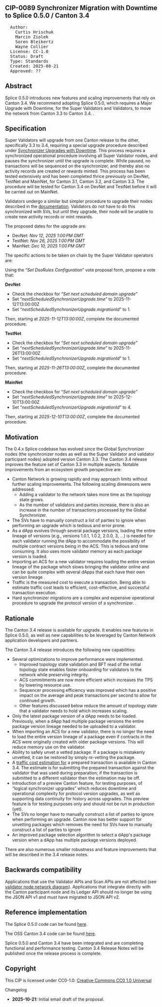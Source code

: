 ## CIP-0089 Synchronizer Migration with Downtime to Splice 0.5.0 / Canton 3.4

<pre>
  Author:
    Curtis Hrischuk
    Marcin Ziolek
    Soren Bleikertz
    Wayne Collier
  License: CC-1.0
  Status: Draft
  Type: Standards
  Created: 2025-08-21
  Approved: ??
</pre>

## Abstract

Splice 0.5.0 introduces new features and scaling improvements that rely on Canton 3.4. We recommend adopting Splice 0.5.0, which requires a Major Upgrade with Downtime, for the Super Validators and Validators, to move the network from Canton 3.3 to Canton 3.4. .

## Specification

Super Validators will upgrade from one Canton release to the other, specifically 3.3 to 3.4, requiring a special upgrade procedure described under [Synchronizer Upgrades with Downtime](https://docs.dev.sync.global/sv_operator/sv_major_upgrade.html#sv-upgrades). This process requires a synchronized operational procedure involving all Super Validator nodes, and pauses the synchronizer until the upgrade is complete. While paused, no transactions will be sequenced on the synchronizer, and thereby also no activity records are created or rewards minted. This process has been tested extensively and has been completed thrice previously on DevNet, TestNet and MainNet, for Canton 3.1, Canton 3.2, and Canton 3.3.  The procedure will be tested for Canton 3.4 on DevNet and TestNet before it will be carried out on MainNet.

Validators undergo a similar but simpler procedure to upgrade their nodes described in the [documentation](https://docs.dev.sync.global/validator_operator/validator_major_upgrades.html). Validators do not have to do this synchronized with SVs, but until they upgrade, their node will be unable to create new activity records or mint rewards.

The proposed dates for the upgrade are:

- DevNet: *Nov 12, 2025 1:00 PM GMT*
- TestNet: *Nov 26, 2025 1:00 PM GMT*
- MainNet: *Dec 10, 2025 1:00 PM GMT*

The specific actions to be taken on chain by the Super Validator operators are:

Using the “*Set DsoRules Configuration*” vote proposal form, propose a vote that:

**DevNet**

- Check the checkbox for “*Set next scheduled domain upgrade*”
- Set “*nextScheduledSynchronizerUpgrade.time*” to 2025-11-12T13:00:00Z
- Set “*nextScheduledSynchronizerUpgrade.migrationId*” to 1\.

Then, starting at *2025-11-12T13:00:00Z*, complete the documented procedure.

**TestNet**

- Check the checkbox for “*Set next scheduled domain upgrade*”
- Set “*nextScheduledSynchronizerUpgrade.time*” to 2025-11-26T13:00:00Z
- Set “*nextScheduledSynchronizerUpgrade.migrationId*” to 1\.

Then, starting at *2025-11-26T13:00:00Z*, complete the documented procedure.

**MainNet**

- Check the checkbox for “*Set next scheduled domain upgrade*”
- Set “*nextScheduledSynchronizerUpgrade.time*” to 2025-12-10T13:00:00Z
- Set “*nextScheduledSynchronizerUpgrade.migrationId*” to 4\.

Then, starting at *2025-12-10T13:00:00Z*, complete the documented procedure.

## Motivation

The 0.4.x  Splice codebase has evolved since the Global Synchronizer nodes (the synchronizer nodes as well as the Super Validator and validator participant nodes) adopted version Canton 3.3.  The Canton 3.4 release improves the feature set of Canton 3.3 in multiple aspects. Notable improvements from an ecosystem growth perspective are:

- Canton Network is growing rapidly and may approach limits without further scaling improvements. The following scaling dimensions were addressed:
  - Adding a validator to the network takes more time as the topology state grows.
  - As the number of validators and parties increase, there is also an increase in the number of transactions processed by the Global Synchronizer.
- The SVs have to manually construct a list of parties to ignore when performing an upgrade which is tedious and error prone.
- As a dApp evolves through several package versions, loading the entire lineage of versions (e.g., versions 1.0.1, 1.0.2, 2.0.0, 3, …) is needed for each validator running the dApp to accommodate the possibility of multiple contract versions being in the ACS. This is tedious and time consuming.  It also uses more validator memory as each package version is loaded.
- Importing an ACS for a new validator requires loading the entire version lineage of the package which slows bringing the validator online and can be quite complex with several dApps that each have their own version lineage .
- Traffic is the measured cost to execute a transaction.  Being able to estimate traffic cost leads to efficient, cost-effective, and successful transaction execution.
- Hard synchronizer migrations are a complex and expensive operational procedure to upgrade the protocol version of a synchronizer. .

## Rationale

The Canton 3.4 release is available for upgrade.  It enables new features in Splice 0.5.0, as well as new capabilities to be leveraged by Canton Network application developers and partners.

The Canton 3.4 release introduces the following new capabilities:

* Several optimizations to improve performance were implemented.
  * Improved topology state validation and BFT read of the initial topology state enables faster onboarding for validators to the network while preserving integrity.
  * ACS commitments are now more efficient which increases the TPS by lowering resource use.
  * Sequencer processing efficiency was improved which has a positive impact on the average and peak transactions per second to allow for continued growth.
  * Other features discussed below reduce the amount of topology state that a validator needs to hold which increases scaling.
* Only the latest package version of a dApp needs to be loaded.  Previously, when  a dApp had multiple package versions the entire package version lineage needed to be uploaded to a validator.
* When importing an ACS for a new validator, there is no longer the need to load the entire version lineage of a package even if contracts in the ACS were originally created with older package versions. This will reduce memory use on the validator.
* Ability to safely unvet a vetted package. If a package is mistakenly unvetted, it can be restored by simply re-vetting the package.
* A [traffic cost estimation for](https://docs.digitalasset.com/build/3.4/tutorials/app-dev/external_signing_submission.html#traffic-cost-estimation) a prepared transaction is available in Canton 3.4.  The estimate is for submitting the prepared transaction against the validator that was used during preparation; if the transaction is submitted to a different validator then the estimation may be off.
* Introduction of a preview Canton feature, for testing purposes, of “logical synchronizer upgrades” which reduces downtime and operational complexity for protocol version upgrades, as well as supporting data continuity for history across upgrades. This preview feature is for testing purposes only and should not be run in production (yet).
* The SVs no longer have to manually construct a list of parties to ignore when performing an upgrade. Canton now has better support for unvetting packages which removes the need for SVs have to manually construct a list of parties to ignore
* An improved package selection algorithm to select a dApp's package version when  a dApp has multiple package versions deployed.

There are also numerous smaller robustness and feature improvements that will be described in the 3.4 release notes.

## Backwards compatibility

Applications that use the Validator APIs and Scan APIs are not affected (see [validator node network diagram](https://docs.dev.sync.global/validator_operator/validator_helm.html#validator-network-diagram)). Applications that integrate directly with the Canton participant node and its Ledger API should no longer be using the JSON API v1 and must have migrated to JSON API v2.

## Reference implementation

The Splice 0.5.0 code can be found [here](https://github.com/hyperledger-labs/splice/tree/main).

The OSS Canton 3.4 code can be found [here](https://github.com/digital-asset/canton/tree/release-line-3.4).

Splice 0.5.0 and Canton 3.4 have been integrated and are completing functional and performance testing.   Canton 3.4 Release Notes will be published once the release process is complete.

## Copyright

This CIP is licensed under CC0-1.0: [Creative Commons CC0 1.0 Universal](https://creativecommons.org/publicdomain/zero/1.0/)

Changelog

* **2025-10-21:** Initial email draft of the proposal.

